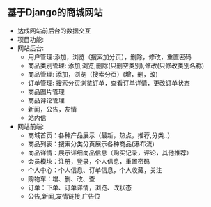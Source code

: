 基于Django的商城网站
-----
* 达成网站前后台的数据交互
* 项目功能:
* 网站后台:
    * 用户管理:添加，浏览（搜索加分页），删除，修改，重置密码
    * 商品类别管理: 添加,浏览,删除(只删空类别),修改(只修改类别名称)
    * 商品管理: 添加，浏览（搜索分页）(增，删，改)
    * 订单管理: 搜索分页浏览订单，查看订单详情，更改订单状态
    * 商品图片管理
    * 商品评论管理
    * 新闻，公告，友情
    * 站内信
* 网站前端:
    * 商城首页：各种产品展示（最新，热点，推荐,分类..）
    * 商品列表：搜索分类分页展示各种商品(瀑布流)
    * 商品详情：展示详细商品信息（购买记录，评论，其他推荐）
    * 会员模块：注册，登录，个人信息，重置密码
    * 个人中心：个人信息、订单信息，个人收藏，关注
    * 购物车：增、删、改、查
    * 订单：下单、订单详情，浏览、改状态
    * 公告,新闻,友情链接,广告位
